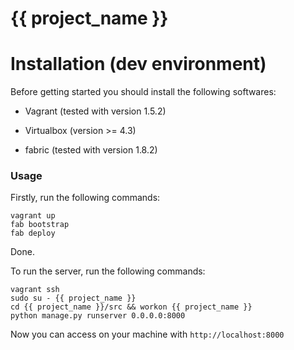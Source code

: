 {{ project_name }}
=================


Installation (dev environment)
======================

Before getting started you should install the following softwares:

* Vagrant (tested with version 1.5.2)

* Virtualbox (version >= 4.3)

* fabric (tested with version 1.8.2)

### Usage

Firstly, run the following commands:

    vagrant up
    fab bootstrap
    fab deploy

Done.

To run the server, run the following commands:

    vagrant ssh
    sudo su - {{ project_name }}
    cd {{ project_name }}/src && workon {{ project_name }}
    python manage.py runserver 0.0.0.0:8000

Now you can access on your machine with `http://localhost:8000`
